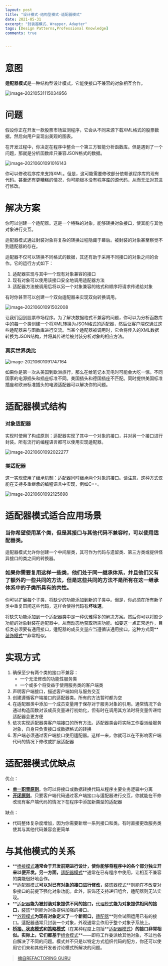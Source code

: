 ```yaml
---
layout: post
title: "设计模式-结构型模式-适配器模式"
date: 2021-05-31
excerpt: "封装器模式、Wrapper、Adapter"
tags: [Design Patterns,Professional Knowledge]
comments: true


---
```


# 意图

**适配器模式**是一种结构型设计模式，它能使接口不兼容的对象相互合作。

![image-20210531115034956](../../assets/img/image-20210531115034956.png)

# 问题

假设你正在开发一款股票市场监测程序，它会从不同来源下载XML格式的股票数据，然后向用户呈现出美观的图表。

在开发过程中，你决定在程序中整合一个第三方智能分析函数库。但是遇到了一个问题，那就是分析函数库只兼容JSON格式的数据。

![image-20210601091016143](../../assets/img/image-20210601091016143.png)

你可以修改程序库来支持XML。但是，这可能需要修改部分依赖该程序库的现有代码。甚至还有更糟糕的情况，你可能根本没有程序库的源代码，从而无法对其进行修改。

# 解决方案

你可以创建一个适配器。这是一个特殊的对象，能够转换对象接口，使其能与其他对象进行交互。

适配器模式通过封装对象将复杂的转换过程隐藏于幕后。被封装的对象甚至察觉不到适配器的存在。

适配器不仅可以转换不同格式的数据，其还有助于采用不同接口的对象之间的合作。它的运行方式如下：

1. 适配器实现与其中一个现有对象兼容的接口
2. 现有对象可以使用该接口安全地调用适配器方法
3. 适配器方法被调用后将以另一个对象兼容的格式和顺序将请求传递给对象

有时你甚至可以创建一个双向适配器来实现双向转换调用。

![image-20210601091502008](../../assets/img/image-20210601091502008.png)

让我们回到股票市场程序。为了解决数据格式不兼容的问题，你可以为分析函数库中的每一个类创建一个将XML转换为JSON格式的适配器，然后让客户端仅通过这些适配器来与函数库进行交流。当某个适配器被调用时，它会将传入的XML数据转换为JSON结构，并将其传递给被封装分析对象的相应方法。

### 真实世界类比

![image-20210601091747164](../../assets/img/image-20210601091747164.png)

如果你是第一次从美国到欧洲旅行，那么在给笔记本充电时可能会大吃一惊。不同国家的电源插头和插座标准不同。美国插头和德国插座不匹配。同时提供美国标准插座和欧洲标准插头的电源适配器可以解决你的问题。

# 适配器模式结构

### 对象适配器

实现时使用了构成原则：适配器实现了其中一个对象的接口，并对另一个接口进行封装。所有流行的编程语言都可以使用实现适配器。

![image-20210601092022277](../../assets/img/image-20210601092022277.png)

### 类适配器

这一实现使用了继承机制：适配器同时继承两个对象的接口。请注意，这种方式仅能在支持多重继承的编程语言中实现，例如C++。

![image-20210601092125698](../../assets/img/image-20210601092125698.png)

# 适配器模式适合应用场景

### 当你希望使用某个类，但是其接口与其他代码不兼容时，可以使用适配器类。

适配器模式允许你创建一个中间层类，其可作为代码与遗留类、第三方类或提供怪异接口的类之间的转换器。

### 如果你需要复用这样一些类，他们处于同一继承体系，并且他们又有了额外的一些共同的方法，但是这些共同的方法不是所有在这一继承体系中的子类所具有的共性。

你可以扩展每个子类，将缺少的功能添加到新的子类中。但是，你必须在所有新子类中重复田间这些代码，这样会使得代码有**坏味道**。

将缺失功能添加到一个适配器类中是一种优雅得多的解决方案。然后你可以将缺少功能的对象封装在适配器中，从而动态地获取所需功能。如要这一点正常运作，目标类必须要有通用接口，适配器的成员变量应当遵循该通用接口。这种方式同**<u>装饰模式</u>**非常相似。

# 实现方式

1. 确保至少有两个类的接口不兼容：
   - 一个无法修改的功能性服务类
   - 一个或多个将受益于使用服务类的客户端类
2. 声明客户端接口，描述客户端如何与服务交互
3. 创建遵循客户端接口的适配器类。所有的方法暂时都为空
4. 在适配器类中添加一个成员变量用于保存对于服务对象的引用。通常情况下会通过构造函数对该成员变量进行初始化，但有时在调用其方法时将变量传递给适配器会更方便
5. 依次实现适配器类客户端接口的所有方法。适配器类会将实际工作委派给服务对象，自身只负责接口或数据格式的转换
6. 客户端必须通过客户端接口使用适配器。这样一来，你就可以在不影响客户端代码的情况下修改或扩展适配器

# 适配器模式优缺点

优点：

- **<u>单一职责原则</u>**。你可以将接口或数据转换代码从程序主要业务逻辑中分离
- **<u>开闭原则</u>**。只要客户端代码通过客户端接口与适配器进行交互，你就能在不修改现有客户端代码的情况下在程序中添加新类型的适配器

缺点：

- 代码整体复杂度增加，因为你需要新增一系列接口和类。有时直接更改服务类使其与其他代码兼容会更简单

# 与其他模式的关系

- **<u>桥接模式</u>**通常会于开发前期进行设计，使你能够将程序中的各个部分独立开来以便开发。另一方面，**<u>适配器模式</u>**通常在已有程序中使用，让相互不兼容的类能很好地合作。
- **<u>适配器模式</u>**可以对已有对象的接口进行修改，**<u>装饰器模式</u>**则能在不改变对象接口的前提下强化对象功能。此外，装饰还支持递归组合，适配器则无法实现。
- **<u>适配器</u>**能为被封装对象提供不同的接口，**<u>代理模式</u>**能为对象提供相同的接口，**<u>装饰</u>**则能为对象提供加强的接口。
- **<u>外观模式</u>**为现有对象定义了一个新街口，**<u>适配器</u>**则会试图运用已有的接口。适配器通常只封装一个对象，外观通常会作用于整个对象子系统上。
- **<u>桥接、状态模式</u>**和**<u>策略模式</u>**（在某种程度上包括**<u>适配器模式</u>**）的接口非常相似。实际上，它们都基于**<u>组合模式</u>**——即将工作委派给其他对象，不过也各自解决了不同的问题。模式并不只是以特定方式组织代码的配方，你还可以使用它们来和其他开发者讨论模式所解决的问题。

> [摘自REFACTORING GURU](https://refactoringguru.cn/design-patterns/adapter)


